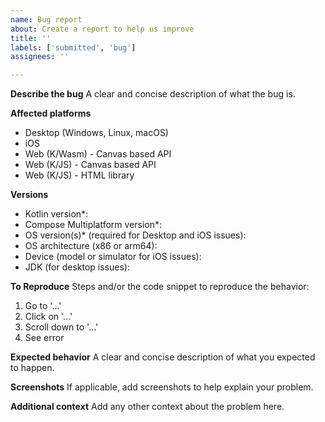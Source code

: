 ```yaml
---
name: Bug report
about: Create a report to help us improve
title: ''
labels: ['submitted', 'bug']
assignees: ''

---
```


<!--

If the bug is Android-only, report it in the [Jetpack Compose tracker](https://issuetracker.google.com/issues/new?component=612128)

-->

**Describe the bug**
A clear and concise description of what the bug is.

**Affected platforms**
<!-- Select one or multiple affected platforms below: -->
- Desktop (Windows, Linux, macOS)
- iOS
- Web (K/Wasm) - Canvas based API
- Web (K/JS) - Canvas based API
- Web (K/JS) - HTML library

**Versions**
- Kotlin version*: 
- Compose Multiplatform version*: 
- OS version(s)* (required for Desktop and iOS issues): 
- OS architecture (x86 or arm64):
- Device (model or simulator for iOS issues): 
- JDK (for desktop issues): 

**To Reproduce**
Steps and/or the code snippet to reproduce the behavior:
1. Go to '...'
2. Click on '...'
3. Scroll down to '...'
4. See error

**Expected behavior**
A clear and concise description of what you expected to happen.

**Screenshots**
If applicable, add screenshots to help explain your problem.

**Additional context**
Add any other context about the problem here.
